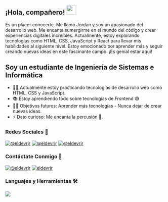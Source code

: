 ## ¡Hola, compañero! <img width="30px" src="https://media.tenor.com/images/3b388fe03da271d2674faf85eb7c3fcd/tenor.gif" />

Es un placer conocerte. Me llamo Jordan y soy un apasionado del desarrollo web. Me encanta sumergirme en el mundo del código y crear experiencias digitales increíbles. Actualmente, estoy explorando tecnologías como HTML, CSS, JavaScript y React para llevar mis habilidades al siguiente nivel. Estoy emocionado por aprender más y seguir creando nuevas ideas en este fascinante campo. ¡Es genial estar aquí!

## Soy un estudiante de Ingeniería de Sistemas e Informática

- 👨‍💻 Actualmente estoy practicando tecnologías de desarrollo web como HTML, CSS y JavaScript.
- 📚 Estoy aprendiendo todo sobre tecnologías de Frontend 😅
- 💪🏼 Objetivos futuros: Aprender más tecnologías - Nunca dejar de crear nuevas ideas.
- ⚡  Dato curioso: Me encanta la percusión 🥁.

### Redes Sociales 📱

<a href="https://www.youtube.com/@rjrdev" target="blank"><img align="center" src="https://img.shields.io/badge/YouTube-FF0000?style=for-the-badge&logo=youtube&logoColor=white" alt="@eldevrjr"  /></a>
<a href="https://www.instagram.com/eldevrjr/" target="blank"><img align="center" src="https://img.shields.io/badge/Instagram-E4405F?style=for-the-badge&logo=instagram&logoColor=white" alt="@eldevrjr"/></a>
<a href="https://www.tiktok.com/@eldevrjr?lang=es" target="blank"><img align="center" src="https://img.shields.io/badge/TikTok-000000?style=for-the-badge&logo=tiktok&logoColor=white" alt="@eldevrjr" /></a>

### Contáctate Conmigo 📝

<a href = "mailto:jordanrjrdev.contact@gmail.com" target="blank"><img align="center" src="https://img.shields.io/badge/Gmail-D14836?style=for-the-badge&logo=gmail&logoColor=white" alt="@eldevrjr"  /></a>
<a href="https://www.linkedin.com/in/el-dev-rjr-9a9883301/" target="blank"><img align="center" src="https://img.shields.io/badge/LinkedIn-0077B5?style=for-the-badge&logo=linkedin&logoColor=white" alt="eldevrjr"/></a>

### Languajes y Herramientas 🛠

<a href="https://skillicons.dev">
    <img src="https://skillicons.dev/icons?i=css,html,js,ai,ps,sublime,vscode,github,bootstrap" />
  </a>
